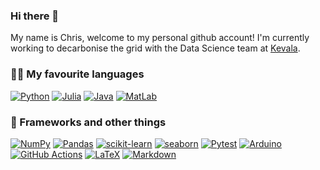### Hi there 👋 

My name is Chris, welcome to my personal github account! I'm currently working to decarbonise the grid with the Data Science team at [Kevala](https://www.kevala.com/platform).

### 👨‍💻 My favourite languages
<p>   
    <a href="https://github.com/search?q=user%3ADenverCoder1+language%3Apython"><img alt="Python" src="https://img.shields.io/badge/Python-14354C.svg?logo=python&logoColor=white"></a>
        <a href="https://github.com/search?q=user%3ADenverCoder1+language%3Ajulia"><img alt="Julia" src="https://img.shields.io/badge/julia-A39CC3.svg?logo=julia&logoColor=white"></a>
    <a href="https://github.com/search?q=user%3ADenverCoder1+language%3Java"><img alt="Java" src="https://img.shields.io/badge/Java-F6D348.svg?logo=java&logoColor=white"></a>
    <a href="https://github.com/search?q=user%3ADenverCoder1+language%3Amatlab"><img alt="MatLab" src="https://img.shields.io/badge/MatLab-A14431.svg?logo=matlab&logoColor=white"></a>

### 🧰 Frameworks and other things
<p>
    <a href="#"><img alt="NumPy" src="https://img.shields.io/badge/Numpy-013243.svg?logo=numpy&logoColor=white"></a>
    <a href="#"><img alt="Pandas" src="https://img.shields.io/badge/Pandas-150458.svg?logo=pandas&logoColor=white"></a>
    <a href="#"><img alt="scikit-learn" src="https://img.shields.io/badge/scikit-F1A14C.svg?logo=scikit-learn&logoColor=white"></a>
    <a href="#"><img alt="seaborn" src="https://img.shields.io/badge/seaborn-0A9EDC.svg?logo=seaborn&logoColor=white"></a>
    <a href="#"><img alt="Pytest" src="https://img.shields.io/badge/Pytest-0A9EDC.svg?logo=pytest&logoColor=white"></a>
    <a href="#"><img alt="Arduino" src="https://img.shields.io/badge/-Arduino-00979D?logo=Arduino&logoColor=white"></a>
    <a href="#"><img alt="GitHub Actions" src="https://img.shields.io/badge/GitHub%20Actions-2671E5.svg?logo=github%20actions&logoColor=white"></a>
    <a href="https://github.com/search?q=user%3ADenverCoder1+language%3Atex"><img alt="LaTeX" src="https://img.shields.io/badge/LaTeX-008080.svg?logo=LaTeX&logoColor=white"></a>
    <a href="https://github.com/search?q=user%3ADenverCoder1+language%3Amarkdown"><img alt="Markdown" src="https://img.shields.io/badge/Markdown-3C3F42.svg?logo=markdown&logoColor=white"></a>
</p>
